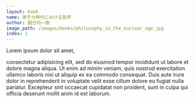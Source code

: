 ```yaml
---
layout: book
name: 原子力時代における哲学
author: 國分功一郎
image_path: /images/books/philosophy_in_the_nuclear_age.jpg
index: 1
---
```

Lorem ipsum dolor sit amet,

consectetur adipisicing elit, sed do eiusmod tempor incididunt ut labore et dolore magna aliqua. Ut enim ad minim veniam, quis nostrud exercitation ullamco laboris nisi ut aliquip ex ea commodo consequat. Duis aute irure dolor in reprehenderit in voluptate velit esse cillum dolore eu fugiat nulla pariatur. Excepteur sint occaecat cupidatat non proident, sunt in culpa qui officia deserunt mollit anim id est laborum.
